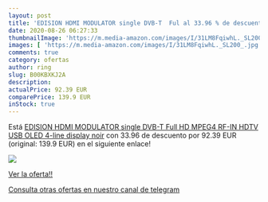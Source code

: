 ```yaml
---
layout: post
title: 'EDISION HDMI MODULATOR single DVB-T  Ful al 33.96 % de descuento'
date: 2020-08-26 06:27:33
thumbnailImage: 'https://m.media-amazon.com/images/I/31LM8FqiwhL._SL200_.jpg'
images: [ 'https://m.media-amazon.com/images/I/31LM8FqiwhL._SL200_.jpg' ]
comments: true
category: ofertas
author: ring
slug: B00KBXKJ2A
description:
actualPrice: 92.39 EUR
comparePrice: 139.9 EUR
inStock: true
---
```


Está [EDISION HDMI MODULATOR single DVB-T  Full HD MPEG4  RF-IN  HDTV  USB  OLED 4-line display  noir](https://www.amazon.com/dp/B00KBXKJ2A/?tag=redken08-20) con 33.96 de descuento por 92.39 EUR (original: 139.9 EUR) en el siguiente enlace!

[![](https://m.media-amazon.com/images/I/31LM8FqiwhL._SL200_.jpg)](https://www.amazon.com/dp/B00KBXKJ2A/?tag=redken08-20)

[Ver la oferta!!](https://www.amazon.com/dp/B00KBXKJ2A/?tag=redken08-20)

[Consulta otras ofertas en nuestro canal de telegram](https://t.me/s/ofertas25)
